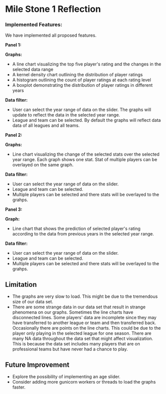 # Mile Stone 1 Reflection

### Implemented Features:    
We have implemented all proposed features.   

**Panel 1:**  

**Graphs:**
- A line chart visualizing the top five player's rating and the changes in the selected data range
- A kernel density chart outlining the distribution of player ratings
- A histogram outlining the count of player ratings at each rating level
- A boxplot demonstrating the distribution of player ratings in different years

**Data filter:**
- User can select the year range of data on the slider. The graphs will update to reflect the data in the selected year range.
- League and team can be selected. By default the graphs will reflect data data of all leagues and all teams.

**Panel 2:**  

**Graphs:**
- Line chart visualizing the change of the selected stats over the selected year range. Each graph shows one stat. Stat of multiple players can be overlayed on the same graph.

**Data filter:**
- User can select the year range of data on the slider. 
- League and team can be selected. 
- Multiple players can be selected and there stats will be overlayed to the grahps.

**Panel 3:**

**Graph:**
- Line chart that shows the prediction of selected player's rating according to the data from previous years in the selected year range. 

**Data filter:**
- User can select the year range of data on the slider. 
- League and team can be selected. 
- Multiple players can be selected and there stats will be overlayed to the grahps.

## Limitation
- The graphs are very slow to load. This might be due to the tremendous size of our data set. 
- There are some strange data in our data set that result in strange phenomena on our graphs. Sometimes the line charts have disconnected lines. Some players' data are incomplete since they may have transferred to another league or team and then transferred back. Occasionally there are points on the line charts. This could be due to the player only playing in the selected league for one season. There are many NA data throughout the data set that might affect visualization. This is because the data set includes many players that are on professional teams but have never had a chance to play. 

## Future Improvement
- Explore the possibility of implementing an age slider.
- Consider adding more gunicorn workers or threads to load the graphs faster.
